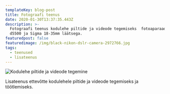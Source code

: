 ```yaml
---
templateKey: blog-post
title: Fotograafi teenus
date: 2020-01-30T13:37:35.443Z
description: >-
  Fotograafi teenus kodulehe piltide ja videode tegemiseks  fotoaparaadiga Nikon
  d5500 ja Sigma 18-35mm läätsega.
featuredpost: false
featuredimage: /img/black-nikon-dslr-camera-2972766.jpg
tags:
  - teenused
  - lisateenus
---
```

![Kodulehe piltide ja videode tegemine](/img/kodulehe-piltide-ja-videode-tegemine.jpg "Kodulehe piltide ja videode tegemine")

Lisateenus ettevõtte kodulehele piltide ja videode tegemiseks ja töötlemiseks.
